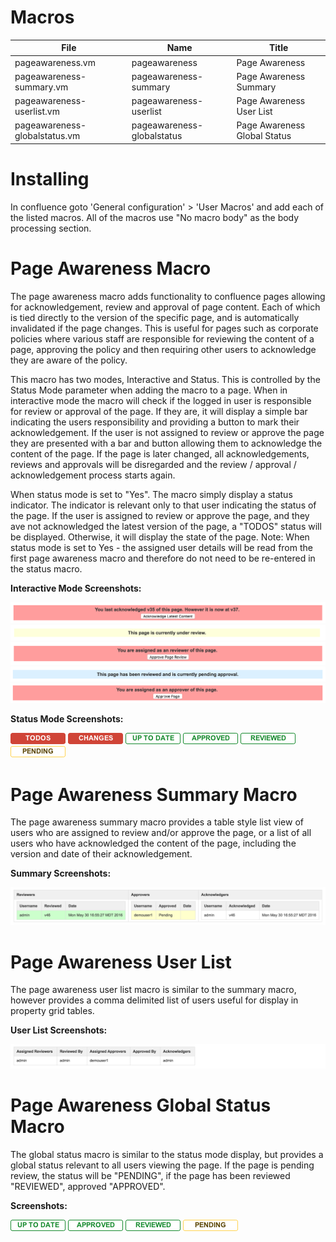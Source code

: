 # Macros
| File                           | Name                           | Title                         |
| ------------------------------ | ------------------------------ |------------------------------ |
| pageawareness.vm               | pageawareness                  | Page Awareness                |
| pageawareness-summary.vm       | pageawareness-summary          | Page Awareness Summary        |
| pageawareness-userlist.vm      | pageawareness-userlist         | Page Awareness User List      |
| pageawareness-globalstatus.vm  | pageawareness-globalstatus     | Page Awareness Global Status  |

# Installing

In confluence goto 'General configuration' > 'User Macros' and add each of the listed macros. All of the macros use "No macro body" as the body processing section.

# Page Awareness Macro
The page awareness macro adds functionality to confluence pages allowing for acknowledgement, review and approval of page content. Each of which is tied directly to the version of the specific page, and is automatically invalidated if the page changes. This is useful for pages such as corporate policies where various staff are responsible for reviewing the content of a page, approving the policy and then requiring other users to acknowledge they are aware of the policy.

This macro has two modes, Interactive and Status. This is controlled by the Status Mode parameter when adding the macro to a page. When in interactive mode the macro will check if the logged in user is responsible for review or approval of the page. If they are, it will display a simple bar indicating the users responsibility and providing a button to mark their acknowledgement. If the user is not assigned to review or approve the page they are presented with a bar and button allowing them to acknowledge the content of the page. If the page is later changed, all acknowledgements, reviews and approvals will be disregarded and the review / approval / acknowledgement process starts again.

When status mode is set to "Yes". The macro simply display a status indicator. The indicator is relevant only to that user indicating the status of the page. If the user is assigned to review or approve the page, and they ave not acknowledged the latest version of the page, a "TODOS" status will be displayed. Otherwise, it will display the state of the page. Note: When status mode is set to Yes - the assigned user details will be read from the first page awareness macro and therefore do not need to be re-entered in the status macro.

**Interactive Mode Screenshots:**

![Acknowledge Page Content](resources/sample-acknowledge.png)
![Under Review](resources/sample-underreview.png)
![Reviewer](resources/sample-reviewer.png)
![Pending Approval](resources/sample-pendingapproval.png)
![Approver](resources/sample-approver.png)

**Status Mode Screenshots:**

![TODOS](resources/sample-status-todos.png)
![CHANGES](resources/sample-status-changes.png)
![UPTODATE](resources/sample-status-uptodate.png)
![APPROVED](resources/sample-status-approved.png)
![REVIEWED](resources/sample-status-reviewed.png)
![PENDING](resources/sample-status-pending.png)

# Page Awareness Summary Macro
The page awareness summary macro provides a table style list view of users who are assigned to review and/or approve the page, or a list of all users who have acknowledged the content of the page, including the version and date of their acknowledgement.

**Summary Screenshots:**

![Summary Sample](resources/sample-summary.png)

# Page Awareness User List
The page awareness user list macro is similar to the summary macro, however provides a comma delimited list of users useful for display in property grid tables.

**User List Screenshots:**

![Summary Sample](resources/sample-userlist.png)

# Page Awareness Global Status Macro
The global status macro is similar to the status mode display, but provides a global status relevant to all users viewing the page. If the page is pending review, the status will be "PENDING", if the page has been reviewed "REVIEWED", approved "APPROVED".

**Screenshots:**

![UPTODATE](resources/sample-status-uptodate.png)
![APPROVED](resources/sample-status-approved.png)
![REVIEWED](resources/sample-status-reviewed.png)
![PENDING](resources/sample-status-pending.png)
